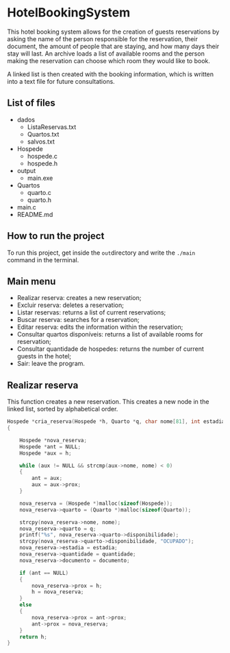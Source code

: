 # HotelBookingSystem

This hotel booking system allows for the creation of guests reservations by asking the name of the person responsible for the reservation, their document, the amount of people that are staying, and how many days their stay will last. An archive loads a list of available rooms and the person making the reservation can choose which room they would like to book.

A linked list is then created with the booking information, which is written into a text file for future consultations.

## List of files

- dados
  - ListaReservas.txt
  - Quartos.txt
  - salvos.txt
- Hospede
  - hospede.c
  - hospede.h
- output
  - main.exe
- Quartos
  - quarto.c
  - quarto.h
- main.c
- README.md

## How to run the project

To run this project, get inside the `out`directory and write the `./main` command in the terminal.

## Main menu

- Realizar reserva: creates a new reservation;
- Excluir reserva: deletes a reservation;
- Listar reservas: returns a list of current reservations;
- Buscar reserva: searches for a reservation;
- Editar reserva: edits the information within the reservation;
- Consultar quartos disponíveis: returns a list of available rooms for reservation;
- Consultar quantidade de hospedes: returns the number of current guests in the hotel;
- Sair: leave the program.

## Realizar reserva

This function creates a new reservation. This creates a new node in the linked list, sorted by alphabetical order.

```c
Hospede *cria_reserva(Hospede *h, Quarto *q, char nome[81], int estadia, int quantidade, float documento)
{

    Hospede *nova_reserva;
    Hospede *ant = NULL;
    Hospede *aux = h;

    while (aux != NULL && strcmp(aux->nome, nome) < 0)
    {
        ant = aux;
        aux = aux->prox;
    }

    nova_reserva = (Hospede *)malloc(sizeof(Hospede));
    nova_reserva->quarto = (Quarto *)malloc(sizeof(Quarto));

    strcpy(nova_reserva->nome, nome);
    nova_reserva->quarto = q;
    printf("%s", nova_reserva->quarto->disponibilidade);
    strcpy(nova_reserva->quarto->disponibilidade, "OCUPADO");
    nova_reserva->estadia = estadia;
    nova_reserva->quantidade = quantidade;
    nova_reserva->documento = documento;

    if (ant == NULL)
    {
        nova_reserva->prox = h;
        h = nova_reserva;
    }
    else
    {
        nova_reserva->prox = ant->prox;
        ant->prox = nova_reserva;
    }
    return h;
}
```
